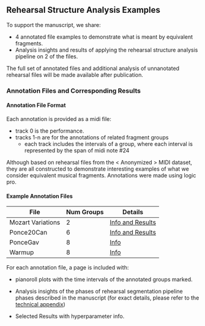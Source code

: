 ## Rehearsal Structure Analysis Examples

To support the manuscript, we share: 
- 4 annotated file examples to demonstrate what is meant by equivalent fragments.
- Analysis insights and results of applying the rehearsal structure analysis pipeline on 2 of the files. 

The full set of annotated files and additional analysis of unnanotated rehearsal files will be made available after publication. 

### Annotation Files and Corresponding Results
#### Annotation File Format
Each annotation is provided as a midi file:
- track 0 is the performance.
- tracks 1-n are for the annotations of related fragment groups
    - each track includes the intervals of a group, where each interval is represented by the span of midi note #24
 
Although based on rehearsal files from the < Anonymized > MIDI dataset, they are all constructed to demonstrate interesting examples of what we consider equivalent musical fragments. 
Annotations were made using logic pro. 

#### Example Annotation Files

| File | Num Groups | Details |
|-----------|-------|-------------|
| Mozart Variations   | 2    |[Info and Results](./mozart_var_annotation_details.md)|
|  Ponce20Can  |  6   |[Info and Results](./ponce_can_annotation_details.md)|
|  PonceGav  |  8   |[Info](./ponce_gav_annotation_details.md)|
|  Warmup  |  8   |[Info](./warmup_file_annotation_details.md)|

For each annotation file, a page is included with: 
- pianoroll plots with the time intervals of the annotated groups marked.

- Analysis insights of the phases of rehearsal segmentation pipeline phases described in the manuscript (for exact details, please refer to the [technical appendix](./technical_appendix.pdf))
  
- Selected Results with hyperparameter info.



  


